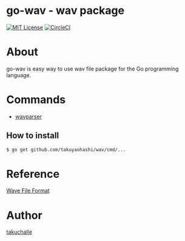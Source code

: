 go-wav - wav package
===
[![MIT License](http://img.shields.io/badge/license-MIT-blue.svg?style=flat)](LICENSE)
[![CircleCI](https://circleci.com/gh/takuyaohashi/go-wav.svg?style=svg)](https://circleci.com/gh/takuyaohashi/go-wav)

# About
go-wav is easy way to use wav file package for the Go programming language. 

# Commands
* [wavparser](https://github.com/takuyaohashi/go-wav/tree/master/cmd/wavparser)

## How to install
```bash
$ go get github.com/takuyaohashi/wav/cmd/...
```

# Reference

[Wave File Format](http://soundfile.sapp.org/doc/WaveFormat/)

# Author

[takuchalle](https://twitter.com/takuchalle)
